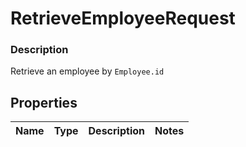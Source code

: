 
# RetrieveEmployeeRequest

### Description

Retrieve an employee by `Employee.id`

## Properties
Name | Type | Description | Notes
------------ | ------------- | ------------- | -------------



